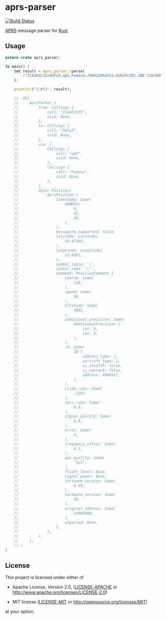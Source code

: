 
aprs-parser
==============================================================================

[![Build Status](https://travis-ci.org/Turbo87/aprs-parser-rs.svg?branch=master)](https://travis-ci.org/Turbo87/aprs-parser-rs)

[APRS] message parser for [Rust]

[APRS]: http://www.aprs.org/
[Rust]: https://www.rust-lang.org/


Usage
------------------------------------------------------------------------------

```rust
extern crate aprs_parser;

fn main() {
    let result = aprs_parser::parse(
        r"ICA3D1C35>OGFLR,qAS,Padova:/094220h4552.41N/01202.28E'110/099/A=003982 !W96! id053D1C35 -1187fpm +0.0rot 0.8dB 2e +4.5kHz gps1x2 s6.09 h32 rDD09D0"
    );

    println!("{:#?}", result);

    //  Ok(
    //     AprsPacket {
    //         from: Callsign {
    //             call: "ICA3D1C35",
    //             ssid: None,
    //         },
    //         to: Callsign {
    //             call: "OGFLR",
    //             ssid: None,
    //         },
    //         via: [
    //             Callsign {
    //                 call: "qAS",
    //                 ssid: None,
    //             },
    //             Callsign {
    //                 call: "Padova",
    //                 ssid: None,
    //             },
    //         ],
    //         data: Position(
    //             AprsPosition {
    //                 timestamp: Some(
    //                     HHMMSS(
    //                         9,
    //                         42,
    //                         20,
    //                     ),
    //                 ),
    //                 messaging_supported: false,
    //                 latitude: Latitude(
    //                     45.87365,
    //                 ),
    //                 longitude: Longitude(
    //                     12.0381,
    //                 ),
    //                 symbol_table: '/',
    //                 symbol_code: '\'',
    //                 comment: PositionComment {
    //                     course: Some(
    //                         110,
    //                     ),
    //                     speed: Some(
    //                         99,
    //                     ),
    //                     altitude: Some(
    //                         3982,
    //                     ),
    //                     additional_precision: Some(
    //                         AdditionalPrecision {
    //                             lat: 9,
    //                             lon: 6,
    //                         },
    //                     ),
    //                     id: Some(
    //                         ID {
    //                             address_type: 1,
    //                             aircraft_type: 1,
    //                             is_stealth: false,
    //                             is_notrack: false,
    //                             address: 4004917,
    //                         },
    //                     ),
    //                     climb_rate: Some(
    //                         -1187,
    //                     ),
    //                     turn_rate: Some(
    //                         0.0,
    //                     ),
    //                     signal_quality: Some(
    //                         0.8,
    //                     ),
    //                     error: Some(
    //                         2,
    //                     ),
    //                     frequency_offset: Some(
    //                         4.5,
    //                     ),
    //                     gps_quality: Some(
    //                         "1x2",
    //                     ),
    //                     flight_level: None,
    //                     signal_power: None,
    //                     software_version: Some(
    //                         6.09,
    //                     ),
    //                     hardware_version: Some(
    //                         50,
    //                     ),
    //                     original_address: Some(
    //                         14485968,
    //                     ),
    //                     unparsed: None,
    //                 },
    //             },
    //         ),
    //     },
    // )
}
```


License
------------------------------------------------------------------------------

This project is licensed under either of

 - Apache License, Version 2.0, ([LICENSE-APACHE](LICENSE-APACHE) or
   <http://www.apache.org/licenses/LICENSE-2.0>)
   
 - MIT license ([LICENSE-MIT](LICENSE-MIT) or
   <http://opensource.org/licenses/MIT>)

at your option.
